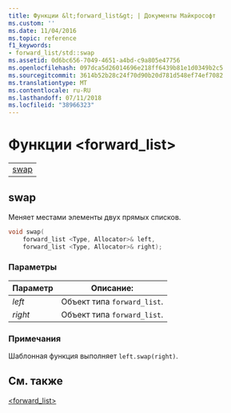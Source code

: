 ```yaml
---
title: Функции &lt;forward_list&gt; | Документы Майкрософт
ms.custom: ''
ms.date: 11/04/2016
ms.topic: reference
f1_keywords:
- forward_list/std::swap
ms.assetid: 0d6bc656-7049-4651-a4bd-c9a805e47756
ms.openlocfilehash: 097dca5d26014696e218ff6439b81e1d0349b2c5
ms.sourcegitcommit: 3614b52b28c24f70d90b20d781d548ef74ef7082
ms.translationtype: MT
ms.contentlocale: ru-RU
ms.lasthandoff: 07/11/2018
ms.locfileid: "38966323"
---
```

# <a name="ltforwardlistgt-functions"></a>Функции &lt;forward_list&gt;

||
|-|
|[swap](#swap)|

## <a name="swap"></a>  swap

Меняет местами элементы двух прямых списков.

```cpp
void swap(
    forward_list <Type, Allocator>& left,
    forward_list <Type, Allocator>& right);
```

### <a name="parameters"></a>Параметры

|Параметр|Описание:|
|---------------|-----------------|
|*left*|Объект типа `forward_list`.|
|*right*|Объект типа `forward_list`.|

### <a name="remarks"></a>Примечания

Шаблонная функция выполняет `left.swap(right)`.

## <a name="see-also"></a>См. также

[<forward_list>](../standard-library/forward-list.md)<br/>

